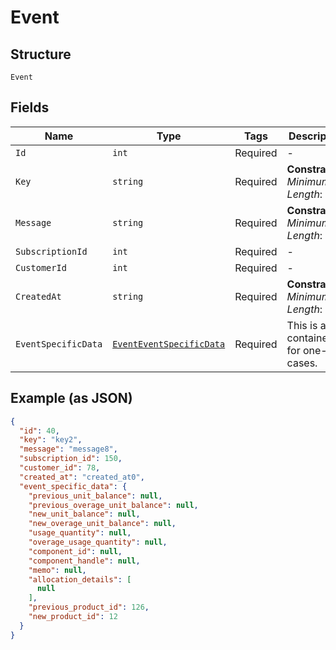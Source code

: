 
# Event

## Structure

`Event`

## Fields

| Name | Type | Tags | Description |
|  --- | --- | --- | --- |
| `Id` | `int` | Required | - |
| `Key` | `string` | Required | **Constraints**: *Minimum Length*: `1` |
| `Message` | `string` | Required | **Constraints**: *Minimum Length*: `1` |
| `SubscriptionId` | `int` | Required | - |
| `CustomerId` | `int` | Required | - |
| `CreatedAt` | `string` | Required | **Constraints**: *Minimum Length*: `1` |
| `EventSpecificData` | [`EventEventSpecificData`](../../doc/models/containers/event-event-specific-data.md) | Required | This is a container for one-of cases. |

## Example (as JSON)

```json
{
  "id": 40,
  "key": "key2",
  "message": "message8",
  "subscription_id": 150,
  "customer_id": 78,
  "created_at": "created_at0",
  "event_specific_data": {
    "previous_unit_balance": null,
    "previous_overage_unit_balance": null,
    "new_unit_balance": null,
    "new_overage_unit_balance": null,
    "usage_quantity": null,
    "overage_usage_quantity": null,
    "component_id": null,
    "component_handle": null,
    "memo": null,
    "allocation_details": [
      null
    ],
    "previous_product_id": 126,
    "new_product_id": 12
  }
}
```

